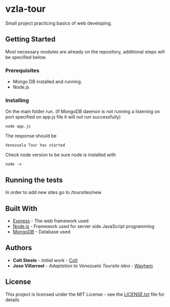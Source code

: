 # vzla-tour

Small project practicing basics of web developing.

## Getting Started

Most necessary modules are already on the repository, additional steps will be specified below.

### Prerequisites

* Mongo DB installed and running.
* Node.js


### Installing

On the main folder run. (if MongoDB daemon is not running a listening on port specified on app.js file it will not run successfully)

```
node app.js
```

The response should be

```
Venezuela Tour has started
```

Check node version to be sure node is installed with

```
node -v
```

## Running the tests

In order to add new sites go to /toursites/new

## Built With

* [Express](http://expressjs.com/) - The web framework used
* [Node.js](https://nodejs.org/) - Framework used for server side JavaScript programming
* [MongoDB](https://rometools.github.io/rome/) - Database used


## Authors

* **Colt Steele** - *Initial work* - [Colt](https://github.com/Colt)
* **Jose Villarroel** - *Adaptation to Venezuela Toursite idea* - [Wayhem](https://github.com/Wayhem)

## License

This project is licensed under the MIT License - see the [LICENSE.txt](LICENSE.txt) file for details
